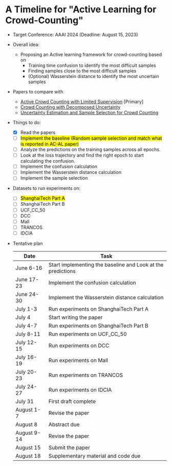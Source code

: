 # A Timeline for "Active Learning for Crowd-Counting"

* Target Conference: AAAI 2024 (Deadline: August 15, 2023)

* Overall idea:
  
  * Proposing an Active learning framework for crowd-counting based on
    * Training time confusion to identify the most difficult samples
    * Finding samples close to the most difficult samples
    * (Optional) Wasserstein distance to identify the most uncertain samples

* Papers to compare with 
  
  * [Active Crowd Counting with Limited Supervision](https://arxiv.org/pdf/2007.06334.pdf) [Primary]
  * [Crowd Counting with Decomposed Uncertainty](https://arxiv.org/abs/1903.07427)
  * [Uncertainty Estimation and Sample Selection for Crowd Counting](https://arxiv.org/abs/2009.14411)

* Things to do:
  
  * [x] Read the papers
  * [ ] <mark>Implement the baseline (Random sample selection and match what is reported in AC-AL paper) </mark>
  * [ ] Analyze the predictions on the training samples across all epochs.
  * [ ] Look at the loss trajectory and find the right epoch to start calculating the confusion.
  * [ ] Implement the confusion calculation
  * [ ] Implement the Wasserstein distance calculation
  * [ ] Implement the sample selection

* Datasets to run experiments on:
  
  * [ ] <mark>ShanghaiTech Part A</mark>
  * [ ] ShanghaiTech Part B
  * [ ] UCF_CC_50
  * [ ] DCC
  * [ ] Mall
  * [ ] TRANCOS
  * [ ] IDCIA

* Tentative plan
  
  | Date        | Task                                                        |
  | ----------- | ----------------------------------------------------------- |
  | June 6-16   | Start implementing the baseline and Look at the predictions |
  | June 17-23  | Implement the confusion calculation                         |
  | June 24-30  | Implement the Wasserstein distance calculation              |
  | July 1-3    | Run experiments on ShanghaiTech Part A                      |
  | July 4      | Start writing the paper                                     |
  | July 4-7    | Run experiments on ShanghaiTech Part B                      |
  | July 8-11   | Run experiments on UCF_CC_50                                |
  | July 12-15  | Run experiments on DCC                                      |
  | July 16-19  | Run experiments on Mall                                     |
  | July 20-23  | Run experiments on TRANCOS                                  |
  | July 24-27  | Run experiments on IDCIA                                    |
  | July 31     | First draft complete                                        |
  | August 1-7  | Revise the paper                                            |
  | August 8    | Abstract due                                                |
  | August 9-14 | Revise the paper                                            |
  | August 15   | Submit the paper                                            |
  | August 18   | Supplementary material and code due                         |
